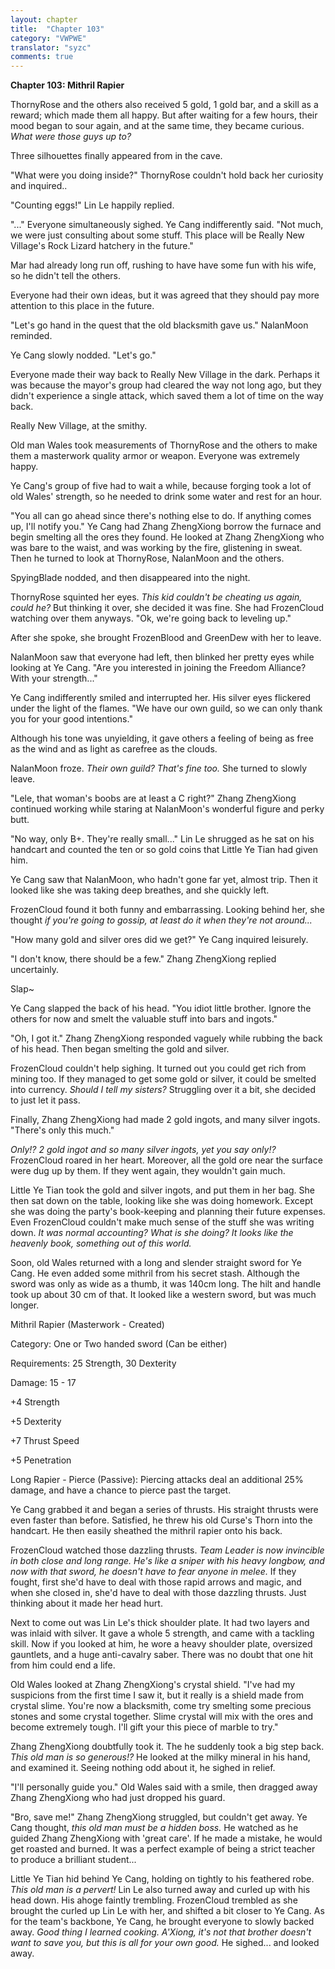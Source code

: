 ```yaml
---
layout: chapter
title:  "Chapter 103"
category: "VWPWE"
translator: "syzc"
comments: true
---
```


**Chapter 103: Mithril Rapier**
 
ThornyRose and the others also received 5 gold, 1 gold bar, and a skill as a reward; which made them all happy. But after waiting for a few hours, their mood began to sour again, and at the same time, they became curious. *What were those guys up to?*
 
Three silhouettes finally appeared from in the cave.
 
"What were you doing inside?" ThornyRose couldn't hold back her curiosity and inquired..
 
"Counting eggs!" Lin Le happily replied.
 
"..." Everyone simultaneously sighed. Ye Cang indifferently said. "Not much, we were just consulting about some stuff. This place will be Really New Village's Rock Lizard hatchery in the future."
 
Mar had already long run off, rushing to have have some fun with his wife, so he didn't tell the others.
 
Everyone had their own ideas, but it was agreed that they should pay more attention to this place in the future.
 
"Let's go hand in the quest that the old blacksmith gave us." NalanMoon reminded.
 
Ye Cang slowly nodded. "Let's go."
 
Everyone made their way back to Really New Village in the dark. Perhaps it was because the mayor's group had cleared the way not long ago, but they didn't experience a single attack, which saved them a lot of time on the way back. 
 
Really New Village, at the smithy.
 
Old man Wales took measurements of ThornyRose and the others to make them a masterwork quality armor or weapon. Everyone was extremely happy. 
 
Ye Cang's group of five had to wait a while, because forging took a lot of old Wales' strength, so he needed to drink some water and rest for an hour.
 
"You all can go ahead since there's nothing else to do. If anything comes up, I'll notify you." Ye Cang had Zhang ZhengXiong borrow the furnace and begin smelting all the ores they found. He looked at Zhang ZhengXiong who was bare to the waist, and was working by the fire, glistening in sweat. Then he turned to look at ThornyRose, NalanMoon and the others.
 
SpyingBlade nodded, and then disappeared into the night.
 
ThornyRose squinted her eyes. *This kid couldn't be cheating us again, could he?* But thinking it over, she decided it was fine. She had FrozenCloud watching over them anyways. "Ok, we're going back to leveling up."
 
After she spoke, she brought FrozenBlood and GreenDew with her to leave.
 
NalanMoon saw that everyone had left, then blinked her pretty eyes while looking at Ye Cang. "Are you interested in joining the Freedom Alliance? With your strength..."
 
Ye Cang indifferently smiled and interrupted her. His silver eyes flickered under the light of the flames. "We have our own guild, so we can only thank you for your good intentions."
 
Although his tone was unyielding, it gave others a feeling of being as free as the wind and as light as carefree as the clouds.
 
NalanMoon froze. *Their own guild? That's fine too.* She turned to slowly leave.
 
"Lele, that woman's boobs are at least a C right?" Zhang ZhengXiong continued working while staring at NalanMoon's wonderful figure and perky butt.
 
"No way, only B+. They're really small..." Lin Le shrugged as he sat on his handcart and counted the ten or so gold coins that Little Ye Tian had given him. 
 
Ye Cang saw that NalanMoon, who hadn't gone far yet, almost trip. Then it looked like she was taking deep breathes, and she quickly left.
 
FrozenCloud found it both funny and embarrassing. Looking behind her, she thought *if you're going to gossip, at least do it when they're not around...*
 
"How many gold and silver ores did we get?" Ye Cang inquired leisurely.
 
"I don't know, there should be a few." Zhang ZhengXiong replied uncertainly.
 
Slap~
 
Ye Cang slapped the back of his head. "You idiot little brother. Ignore the others for now and smelt the valuable stuff into bars and ingots."
 
"Oh, I got it." Zhang ZhengXiong responded vaguely while rubbing the back of his head. Then began smelting the gold and silver.
 
FrozenCloud couldn't help sighing. It turned out you could get rich from mining too. If they managed to get some gold or silver, it could be smelted into currency. *Should I tell my sisters?* Struggling over it a bit, she decided to just let it pass.
 
Finally, Zhang ZhengXiong had made 2 gold ingots, and many silver ingots. "There's only this much."
 
*Only!? 2 gold ingot and so many silver ingots, yet you say only!?* FrozenCloud roared in her heart. Moreover, all the gold ore near the surface were dug up by them. If they went again, they wouldn't gain much.
 
Little Ye Tian took the gold and silver ingots, and put them in her bag. She then sat down on the table, looking like she was doing homework. Except she was doing the party's book-keeping and planning their future expenses. Even FrozenCloud couldn't make much sense of the stuff she was writing down. *It was normal accounting? What is she doing? It looks like the heavenly book, something out of this world.*
 
Soon, old Wales returned with a long and slender straight sword for Ye Cang. He even added some mithril from his secret stash. Although the sword was only as wide as a thumb, it was 140cm long. The hilt and handle took up about 30 cm of that. It looked like a western sword, but was much longer.
 
Mithril Rapier (Masterwork - Created)
 
Category: One or Two handed sword (Can be either)
 
Requirements: 25 Strength, 30 Dexterity
 
Damage: 15 - 17
 
+4 Strength
 
+5 Dexterity
 
+7 Thrust Speed
 
+5 Penetration
 
Long Rapier - Pierce (Passive): Piercing attacks deal an additional 25% damage, and have a chance to pierce past the target.
 
Ye Cang grabbed it and began a series of thrusts. His straight thrusts were even faster than before. Satisfied, he threw his old Curse's Thorn into the handcart. He then easily sheathed the mithril rapier onto his back.
 
FrozenCloud watched those dazzling thrusts. *Team Leader is now invincible in both close and long range. He's like a sniper with his heavy longbow, and now with that sword, he doesn't have to fear anyone in melee.* If they fought, first she'd have to deal with those rapid arrows and magic, and when she closed in, she'd have to deal with those dazzling thrusts. Just thinking about it made her head hurt.
 
Next to come out was Lin Le's thick shoulder plate. It had two layers and was inlaid with silver. It gave a whole 5 strength, and came with a tackling skill. Now if you looked at him, he wore a heavy shoulder plate, oversized gauntlets, and a huge anti-cavalry saber. There was no doubt that one hit from him could end a life.
 
Old Wales looked at Zhang ZhengXiong's crystal shield. "I've had my suspicions from the first time I saw it, but it really is a shield made from crystal slime. You're now a blacksmith, come try smelting some precious stones and some crystal together. Slime crystal will mix with the ores and become extremely tough. I'll gift your this piece of marble to try."
 
Zhang ZhengXiong doubtfully took it. The he suddenly took a big step back. *This old man is so generous!?* He looked at the milky mineral in his hand, and examined it. Seeing nothing odd about it, he sighed in relief.
 
"I'll personally guide you." Old Wales said with a smile, then dragged away Zhang ZhengXiong who had just dropped his guard.
 
"Bro, save me!" Zhang ZhengXiong struggled, but couldn't get away. Ye Cang thought, *this old man must be a hidden boss.* He watched as he guided Zhang ZhengXiong with 'great care'. If he made a mistake, he would get roasted and burned. It was a perfect example of being a strict teacher to produce a brilliant student...
 
Little Ye Tian hid behind Ye Cang, holding on tightly to his feathered robe. *This old man is a pervert!* Lin Le also turned away and curled up with his head down. His ahoge faintly trembling. FrozenCloud trembled as she brought the curled up Lin Le with her, and shifted a bit closer to Ye Cang. As for the team's backbone, Ye Cang, he brought everyone to slowly backed away. *Good thing I learned cooking. A'Xiong, it's not that brother doesn't want to save you, but this is all for your own good.* He sighed... and looked away.
